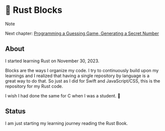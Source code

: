 # 🧱 Rust Blocks

> [!NOTE]  
> Next chapter: [Programming a Guessing Game, Generating a Secret Number][next]

## About

I started learning Rust on November 30, 2023.

Blocks are the ways I organize my code. I try to continuously build upon my
learnings and I realized that having a single repository by language is a great
way to do that. So just as I did for Swift and JavaScript/CSS, this is the
repository for my Rust code.

I wish I had done the same for C when I was a student. 👴

## Status

I am just starting my learning journey reading the Rust Book.

[next]:
  https://doc.rust-lang.org/book/ch02-00-guessing-game-tutorial.html#generating-a-secret-number

